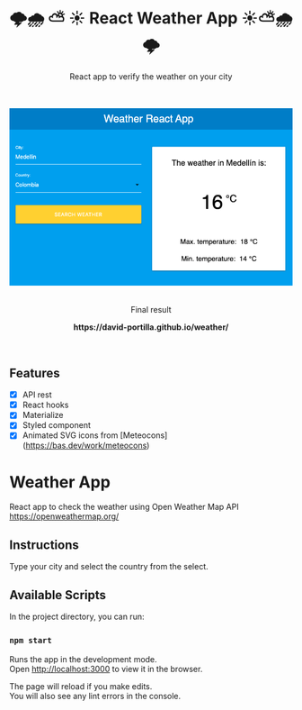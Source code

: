 <div align="center">
  <h1> 🌩️🌧️ ⛅ ☀️   React Weather App    ☀️⛅🌧️🌩️  </h1>
  <p> React app to verify the weather on your city </p>
  <br><br>
  <img src=".github/Weather-App.png">
  <br>
  <br>
  <p> Final result </p>
  <p><strong> https://david-portilla.github.io/weather/ </strong></p>
  <br>
</div>

## Features

- [x] API rest
- [x] React hooks
- [x] Materialize
- [x] Styled component
- [x] Animated SVG icons from [Meteocons] (https://bas.dev/work/meteocons)

# Weather App

React app to check the weather using Open Weather Map API
https://openweathermap.org/

## Instructions

Type your city and select the country from the select.

## Available Scripts

In the project directory, you can run:

### `npm start`

Runs the app in the development mode.\
Open [http://localhost:3000](http://localhost:3000) to view it in the browser.

The page will reload if you make edits.\
You will also see any lint errors in the console.
